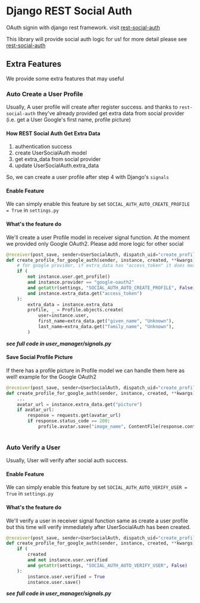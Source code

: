 # Django REST Social Auth
OAuth signin with django rest framework.
visit [rest-social-auth](https://github.com/st4lk/django-rest-social-auth)

This library will provide social auth logic for us! for more detail please see [rest-social-auth](https://github.com/st4lk/django-rest-social-auth)


## Extra Features
We provide some extra features that may useful

### Auto Create a User Profile
Usually, A user profile will create after register success. and thanks to `rest-social-auth` they've already provided 
get extra data from social provider (i.e. get a User Google's first name, profile picture)

#### How REST Social Auth Get Extra Data

1. authentication success 
2. create UserSocialAuth model 
3. get extra_data from social provider 
4. update UserSocialAuth.extra_data

So, we can create a user profile after step 4 with Django's `signals`

#### Enable Feature
We can simply enable this feature by set `SOCIAL_AUTH_AUTO_CREATE_PROFILE = True` in `settings.py`

#### What's the feature do
We'll create a user Profile model in receiver signal function.
At the moment we provided only Google OAuth2. Please add more logic for other social

```python
@receiver(post_save, sender=UserSocialAuth, dispatch_uid="create_profile_for_google_auth")
def create_profile_for_google_auth(sender, instance, created, **kwargs):
    # for google provider, if extra_data has "access_token" it does mean that request extra_data has been called.
    if (
        not instance.user.get_profile()
        and instance.provider == "google-oauth2"
        and getattr(settings, "SOCIAL_AUTH_AUTO_CREATE_PROFILE", False)
        and instance.extra_data.get("access_token")
    ):
        extra_data = instance.extra_data
        profile, _ = Profile.objects.create(
            user=instance.user,
            first_name=extra_data.get("given_name", "Unknown"),
            last_name=extra_data.get("family_name", "Unknown"),
        )
```
***see full code in user_manager/signals.py***

#### Save Social Profile Picture
If there has a profile picture in Profile model we can handle them here as well!
example for the Google OAuth2
```python
@receiver(post_save, sender=UserSocialAuth, dispatch_uid="create_profile_for_google_auth")
def create_profile_for_google_auth(sender, instance, created, **kwargs):
    ...
    avatar_url = instance.extra_data.get("picture")
    if avatar_url:
        response = requests.get(avatar_url)
        if response.status_code == 200:
            profile.avatar.save("image_name", ContentFile(response.content), save=True)
    
```

### Auto Verify a User
Usually, User will verify after social auth success.

#### Enable Feature
We can simply enable this feature by set `SOCIAL_AUTH_AUTO_VERIFY_USER = True` in `settings.py`

#### What's the feature do
We'll verify a user in receiver signal function same as create a user profile
but this time will verify immediately after UserSocialAuth has been created.
 
```python
@receiver(post_save, sender=UserSocialAuth, dispatch_uid="create_profile_for_google_auth")
def create_profile_for_google_auth(sender, instance, created, **kwargs):
    if (
        created
        and not instance.user.verified
        and getattr(settings, "SOCIAL_AUTH_AUTO_VERIFY_USER", False)
    ):
        instance.user.verified = True
        instance.user.save()
```
***see full code in user_manager/signals.py***


